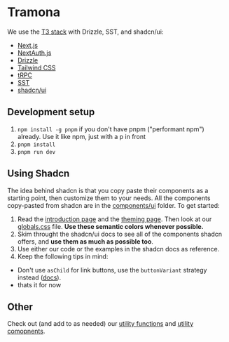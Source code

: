 # Tramona

We use the [T3 stack](https://create.t3.gg/) with Drizzle, SST, and shadcn/ui:

- [Next.js](https://nextjs.org)
- [NextAuth.js](https://next-auth.js.org)
- [Drizzle](https://orm.drizzle.team)
- [Tailwind CSS](https://tailwindcss.com)
- [tRPC](https://trpc.io)
- [SST](https://sst.dev)
- [shadcn/ui](https://ui.shadcn.com)

## Development setup

1. `npm install -g pnpm` if you don't have pnpm ("performant npm") already. Use it like npm, just with a p in front
2. `pnpm install`
3. `pnpm run dev`

## Using Shadcn

The idea behind shadcn is that you copy paste their components as a starting point, then customize them to your needs. All the components copy-pasted from shadcn are in the [components/ui](/src/common/components/ui/) folder. To get started:

1. Read the [introduction page](https://ui.shadcn.com/docs) and the [theming page](https://ui.shadcn.com/docs/theming). Then look at our [globals.css](/src/styles/globals.css) file. **Use these semantic colors whenever possible.**
2. Skim throught the shadcn/ui docs to see all of the components shadcn offers, and **use them as much as possible too**.
3. Use either our code or the examples in the shadcn docs as reference.
4. Keep the following tips in mind:

- Don't use `asChild` for link buttons, use the `buttonVariant` strategy instead ([docs](https://ui.shadcn.com/docs/components/button#link)).
- thats it for now

## Other

Check out (and add to as needed) our [utility functions](/src/common/lib/utils.ts) and [utility comopnents](/src/common/components/utils/).
